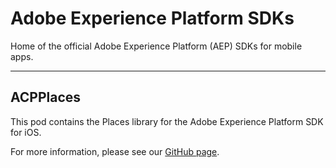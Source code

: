 # Adobe Experience Platform SDKs
Home of the official Adobe Experience Platform (AEP) SDKs for mobile apps.

<hr>

## ACPPlaces

This pod contains the Places library for the Adobe Experience Platform SDK for iOS.

For more information, please see our [GitHub page](https://github.com/Adobe-Marketing-Cloud/acp-sdks).
